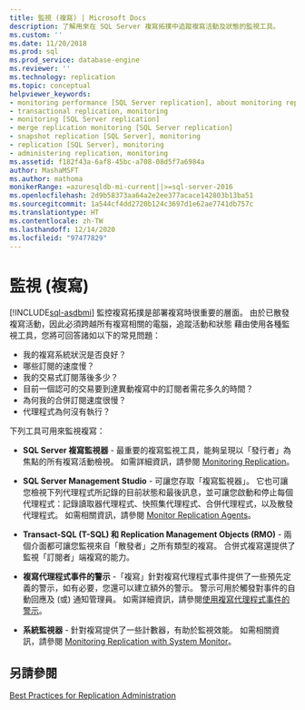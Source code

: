 ```yaml
---
title: 監視 (複寫) | Microsoft Docs
description: 了解用來在 SQL Server 複寫拓撲中追蹤複寫活動及狀態的監視工具。
ms.custom: ''
ms.date: 11/20/2018
ms.prod: sql
ms.prod_service: database-engine
ms.reviewer: ''
ms.technology: replication
ms.topic: conceptual
helpviewer_keywords:
- monitoring performance [SQL Server replication], about monitoring replication
- transactional replication, monitoring
- monitoring [SQL Server replication]
- merge replication monitoring [SQL Server replication]
- snapshot replication [SQL Server], monitoring
- replication [SQL Server], monitoring
- administering replication, monitoring
ms.assetid: f182f43a-6af8-45bc-a708-08d5f7a6984a
author: MashaMSFT
ms.author: mathoma
monikerRange: =azuresqldb-mi-current||>=sql-server-2016
ms.openlocfilehash: 2d9b58373aa64a2e2ee377acace142803b13ba51
ms.sourcegitcommit: 1a544cf4dd2720b124c3697d1e62ae7741db757c
ms.translationtype: HT
ms.contentlocale: zh-TW
ms.lasthandoff: 12/14/2020
ms.locfileid: "97477829"
---
```

# <a name="monitoring-replication"></a>監視 (複寫)
[!INCLUDE[sql-asdbmi](../../../includes/applies-to-version/sql-asdbmi.md)]
  監控複寫拓撲是部署複寫時很重要的層面。 由於已散發複寫活動，因此必須跨越所有複寫相關的電腦，追蹤活動和狀態 藉由使用各種監視工具，您將可回答諸如以下的常見問題： 

-   我的複寫系統狀況是否良好？
-   哪些訂閱的速度慢？
-   我的交易式訂閱落後多少？
-   目前一個認可的交易要到達異動複寫中的訂閱者需花多久的時間？
-   為何我的合併訂閱速度很慢？
-   代理程式為何沒有執行？  
  

下列工具可用來監視複寫：  
  
-   **SQL Server 複寫監視器** - 最重要的複寫監視工具，能夠呈現以「發行者」為焦點的所有複寫活動檢視。 如需詳細資訊，請參閱 [Monitoring Replication](../../../relational-databases/replication/monitor/monitor-performance-with-replication-monitor.md)。 
-   **SQL Server Management Studio** - 可讓您存取「複寫監視器」。 它也可讓您檢視下列代理程式所記錄的目前狀態和最後訊息，並可讓您啟動和停止每個代理程式：記錄讀取器代理程式、快照集代理程式、合併代理程式，以及散發代理程式。 如需相關資訊，請參閱 [Monitor Replication Agents](../../../relational-databases/replication/monitor/monitor-replication-agents.md)。  
  
-   **Transact-SQL (T-SQL) 和 Replication Management Objects (RMO)** - 兩個介面都可讓您監視來自「散發者」之所有類型的複寫。 合併式複寫還提供了監視「訂閱者」端複寫的能力。  
  
-   **複寫代理程式事件的警示** -「複寫」針對複寫代理程式事件提供了一些預先定義的警示，如有必要，您還可以建立額外的警示。 警示可用於觸發對事件的自動回應及 (或) 通知管理員。 如需詳細資訊，請參閱[使用複寫代理程式事件的警示](../../../relational-databases/replication/agents/use-alerts-for-replication-agent-events.md)。  
  
-   **系統監視器** - 針對複寫提供了一些計數器，有助於監視效能。 如需相關資訊，請參閱 [Monitoring Replication with System Monitor](../../../relational-databases/replication/monitor/monitoring-replication-with-system-monitor.md)。  
  

## <a name="see-also"></a>另請參閱  
 [Best Practices for Replication Administration](../../../relational-databases/replication/administration/best-practices-for-replication-administration.md)   

  
  
